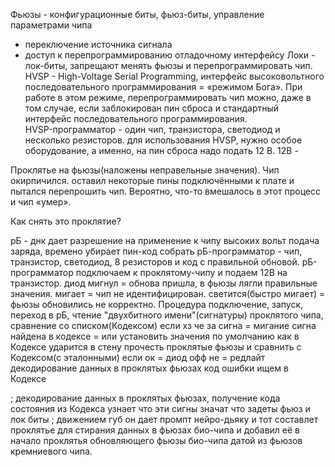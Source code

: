 Фьюзы - конфигурационные биты, фьюз-биты, управление параметрами чипа 
  - переключение источника сигнала
  - доступ 
    к перепрограммированию
    отладочному интерфейсу
Локи - лок-биты, запрещают менять фьюзы и перепрограммировать чип. 
HVSP - High-Voltage Serial Programming, интерфейс высоковольтного последовательного программирования = «режимом Бога».
  При работе в этом режиме, перепрограммировать чип можно, даже в том случае, если заблокирован пин сброса и стандартный интерфейс последовательного программирования.  
HVSP-программатор - один чип, транзистора, светодиод и несколько резисторов.
  для использования HVSP, нужно особое оборудование, а именно, на пин сброса надо подать 12 В.
12В - 

Проклятье 
  на фьюзы(наложены неправельные значения). Чип окирпичился. 
    оставил некоторые пины подключёнными к плате и пытался перепрошить чип. Вероятно, что-то вмешалось в этот процесс и чип «умер».

Как снять это проклятие?

рБ - днк дает разрешение на применение к чипу высоких вольт  подача заряда, времено убирает пин-код
  собрать рБ-программатор - чип, транзистор, светодиод, 8 резисторов и код с правильной обновой.
  рБ-программатор подключаем к проклятому-чипу и подаем 12В на транзистор. 
    диод мигнул = обнова пришла, в фьюзы лягли правильные значения.
    мигает = чип не идентифицирован.
    светится(быстро мигает) = фьюзы обновились не корректно. 
  Процедура
    подключение, запуск, переход в рБ, чтение "двухбитного имени"(сигнатуры) проклятого чипа, сравнение со списком(Кодексом)
      если
        хз че за сигна = мигание
        сигна найдена в кодексе = 
          или
            установить значения по умолчанию как в Кодексе
            ударится в стену
    прочесть проклятые фьюзы и сравнить с Кодексом(с эталонными)
      если
        ок = диод офф
        не = редлайт
          декодирование данных в проклятых фьюзах
            код ошибки ищем в Кодексе

; декодирование данных в проклятых фьюзах, получение кода состояния из Кодекса узнает что эти сигны значат что задеты фьюз и лок биты
; движением губ он дает промпт нейро-дьяку и тот составлет проклятье для стирания данных в фьюзах био-чипа и добавил её в начало проклятья обновляющего фьюзы био-чипа датой из фьюзов кремниевого чипа.

